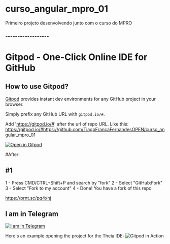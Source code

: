 # curso_angular_mpro_01
Primeiro projeto desenvolvendo junto com o curso do MPRO



### ------------------


# Gitpod - One-Click Online IDE for GitHub



## How to use Gitpod?


[Gitpod](https://gitpod.io) provides instant dev environments for any GitHub project in your browser.

Simply prefix any GitHub URL with `gitpod.io/#`.

Add 'https://gitpod.io/#' after the url of repo URL.
Like this:
https://gitpod.io/#https://github.com/TiagoFrancaFernandesOPEN/curso_angular_mpro_01

[![Open in Gitpod](https://gitpod.io/button/open-in-gitpod.svg)](https://gitpod.io/#https://github.com/TiagoFrancaFernandesOPEN/curso_angular_mpro_01>)

#After:

## #1 

1 - Press CMD/CTRL+Shift+P and search by "fork" 
2 - Select "GitHub:Fork"
3 - Select "Fork to my account"
4 - Done! You have a fork of this repo


https://prnt.sc/pq4xhj


## I am in Telegram
[![I am in Telegram](https://telegram.org/img/tgme/LogoBig_1x.png?1)](https://telegram.me/tiagofrancafernandes)

Here's an example opening the project for the Theia IDE:
![Gitpod in Action](https://user-images.githubusercontent.com/372735/56347462-97379f80-61c4-11e9-972d-6bbb233eb883.png)


